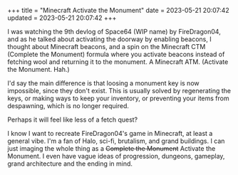 +++
title = "Minecraft Activate the Monument"
date = 2023-05-21 20:07:42
updated = 2023-05-21 20:07:42
+++

I was watching the 9th devlog of Space64 (WIP name)
by FireDragon04, and as he talked about activating
the doorway by enabling beacons,
I thought about Minecraft beacons, and a spin on
the Minecraft CTM (Complete the Monument) formula
where you activate beacons instead of fetching wool
and returning it to the monument.
A Minecraft ATM. (Activate the Monument. Hah.)

I'd say the main difference is that
loosing a monument key is now impossible,
since they don't exist.
This is usually solved by regenerating the keys,
or making ways to keep your inventory,
or preventing your items from despawning,
which is no longer required.

Perhaps it will feel like less of a fetch quest?

I know I want to recreate FireDragon04's game
in Minecraft, at least a general vibe.
I'm a fan of Halo, sci-fi, brutalism,
and grand buildings.
I can just imaging the whole thing
as a ~~Complete the Monument~~ Activate the Monument.
I even have vague ideas of progression, dungeons,
gameplay, grand architecture and the ending in mind.
